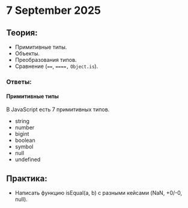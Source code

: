 # 7 September 2025

## Теория:

* Примитивные типы.
* Объекты.
* Преобразования типов.
* Сравнение (`==`, `====,` `Object.is`).

### Ответы:

#### Примитивные типы

В JavaScript есть 7 примитивных типов.

* string
* number
* bigint
* boolean
* symbol
* null
* undefined

## Практика: 

* Написать функцию isEqual(a, b) с разными кейсами (NaN, +0/-0, null).